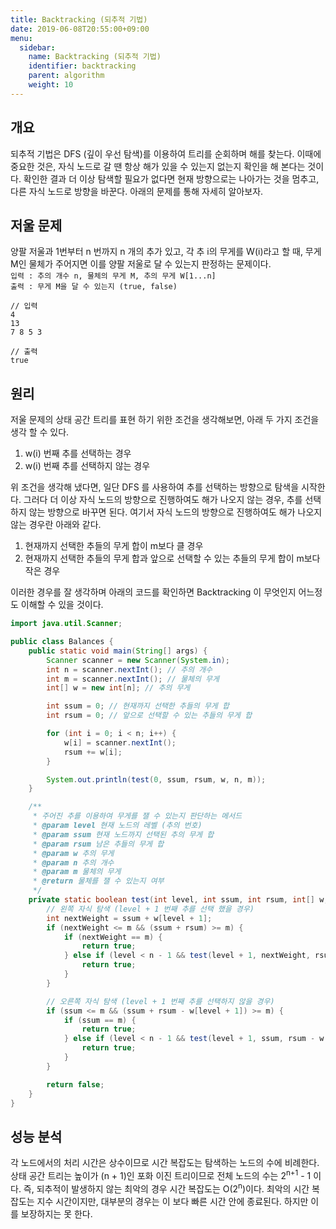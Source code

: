 ```yaml
---
title: Backtracking (되추적 기법)
date: 2019-06-08T20:55:00+09:00
menu:
  sidebar:
    name: Backtracking (되추적 기법)
    identifier: backtracking
    parent: algorithm
    weight: 10
---
```


## 개요

되추적 기법은 DFS (깊이 우선 탐색)를 이용하여 트리를 순회하며 해를 찾는다. 이때에 중요한 것은, 자식 노드로 갈 땐 항상 해가 있을 수 있는지 없는지 확인을 해 본다는 것이다. 확인한 결과 더 이상 탐색할
필요가 없다면 현재 방향으로는 나아가는 것을 멈추고, 다른 자식 노드로 방향을 바꾼다. 아래의 문제를 통해 자세히 알아보자.

## 저울 문제

양팔 저울과 1번부터 n 번까지 n 개의 추가 있고, 각 추 i의 무게를 W(i)라고 할 때, 무게 M인 물체가 주어지면 이를 양팔 저울로 달 수 있는지 판정하는 문제이다.   
`입력 : 추의 개수 n, 물체의 무게 M, 추의 무게 W[1...n]`   
`출력 : 무게 M을 달 수 있는지 (true, false)`

```
// 입력
4
13
7 8 5 3

// 출력
true
```

## 원리

저울 문제의 상태 공간 트리를 표현 하기 위한 조건을 생각해보면, 아래 두 가지 조건을 생각 할 수 있다.

1. w(i) 번째 추를 선택하는 경우
2. w(i) 번째 추를 선택하지 않는 경우

위 조건을 생각해 냈다면, 일단 DFS 를 사용하여 추를 선택하는 방향으로 탐색을 시작한다. 그러다 더 이상 자식 노드의 방향으로 진행하여도 해가 나오지 않는 경우, 추를 선택하지 않는 방향으로 바꾸면 된다. 여기서
자식 노드의 방향으로 진행하여도 해가 나오지 않는 경우란 아래와 같다.

1. 현재까지 선택한 추들의 무게 합이 m보다 클 경우
2. 현재까지 선택한 추들의 무게 합과 앞으로 선택할 수 있는 추들의 무게 합이 m보다 작은 경우

이러한 경우를 잘 생각하며 아래의 코드를 확인하면 Backtracking 이 무엇인지 어느정도 이해할 수 있을 것이다.

```java
import java.util.Scanner;

public class Balances {
    public static void main(String[] args) {
        Scanner scanner = new Scanner(System.in);
        int n = scanner.nextInt(); // 추의 개수
        int m = scanner.nextInt(); // 물체의 무게
        int[] w = new int[n]; // 추의 무게

        int ssum = 0; // 현재까지 선택한 추들의 무게 합
        int rsum = 0; // 앞으로 선택할 수 있는 추들의 무게 합

        for (int i = 0; i < n; i++) {
            w[i] = scanner.nextInt();
            rsum += w[i];
        }

        System.out.println(test(0, ssum, rsum, w, n, m));
    }

    /**
     * 주어진 추를 이용하여 무게를 잴 수 있는지 판단하는 메서드
     * @param level 현재 노드의 레벨 (추의 번호)
     * @param ssum 현재 노드까지 선택된 추의 무게 합
     * @param rsum 남은 추들의 무게 합
     * @param w 추의 무게
     * @param n 추의 개수
     * @param m 물체의 무게
     * @return 물체를 잴 수 있는지 여부
     */
    private static boolean test(int level, int ssum, int rsum, int[] w, int n, int m) {
        // 왼쪽 자식 탐색 (level + 1 번째 추를 선택 했을 경우)
        int nextWeight = ssum + w[level + 1];
        if (nextWeight <= m && (ssum + rsum) >= m) {
            if (nextWeight == m) {
                return true;
            } else if (level < n - 1 && test(level + 1, nextWeight, rsum - w[level + 1], w, n, m)) {
                return true;
            }
        }

        // 오른쪽 자식 탐색 (level + 1 번째 추를 선택하지 않을 경우)
        if (ssum <= m && (ssum + rsum - w[level + 1]) >= m) {
            if (ssum == m) {
                return true;
            } else if (level < n - 1 && test(level + 1, ssum, rsum - w[level + 1], w, n, m)) {
                return true;
            }
        }

        return false;
    }
}
```

## 성능 분석

각 노드에서의 처리 시간은 상수이므로 시간 복잡도는 탐색하는 노드의 수에 비례한다. 상태 공간 트리는 높이가 (n + 1)인 포화 이진 트리이므로 전체 노드의 수는 2<sup>n+1</sup> - 1 이다. 즉,
되추적이 발생하지 않는 최악의 경우 시간 복잡도는 O(2<sup>n</sup>)이다. 최악의 시간 복잡도는 지수 시간이지만, 대부분의 경우는 이 보다 빠른 시간 안에 종료된다. 하지만 이를 보장하지는 못 한다.